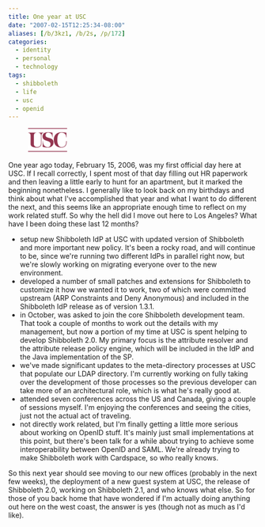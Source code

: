 ```yaml
---
title: One year at USC
date: "2007-02-15T12:25:34-08:00"
aliases: [/b/3kz1, /b/2s, /p/172]
categories:
  - identity
  - personal
  - technology
tags:
  - shibboleth
  - life
  - usc
  - openid
---
```


<figure class="alignright">
  <img src="usc.png" alt="USC logo">
</figure>

One year ago today, February 15, 2006, was my first official day here at USC. If I recall correctly, I spent most of
that day filling out HR paperwork and then leaving a little early to hunt for an apartment, but it marked the beginning
nonetheless. I generally like to look back on my birthdays and think about what I've accomplished that year and what I
want to do different the next, and this seems like an appropriate enough time to reflect on my work related stuff. So
why the hell did I move out here to Los Angeles? What have I been doing these last 12 months?

- setup new Shibboleth IdP at USC with updated version of Shibboleth and more important new policy. It's been a rocky
  road, and will continue to be, since we're running two different IdPs in parallel right now, but we're slowly working
  on migrating everyone over to the new environment.
- developed a number of small patches and extensions for Shibboleth to customize it how we wanted it to work, two of
  which were committed upstream (ARP Constraints and Deny Anonymous) and included in the Shibboleth IdP release
  as of version 1.3.1.
- in October, was asked to join the core Shibboleth development team. That took a couple of months to work out the
  details with my management, but now a portion of my time at USC is spent helping to develop Shibboleth 2.0. My primary
  focus is the attribute resolver and the attribute release policy engine, which will be included in the IdP and the Java
  implementation of the SP.
- we've made significant updates to the meta-directory processes at USC that populate our LDAP directory. I'm
  currently working on fully taking over the development of those processes so the previous developer can take more of an
  architectural role, which is what he's really good at.
- attended seven conferences across the US and Canada, giving a couple of sessions myself. I'm enjoying the
  conferences and seeing the cities, just not the actual act of traveling.
- not directly work related, but I'm finally getting a little more serious about working on OpenID stuff. It's mainly
  just small implementations at this point, but there's been talk for a while about trying to achieve some
  interoperability between OpenID and SAML. We're already trying to make Shibboleth work with Cardspace, so who really
  knows.

So this next year should see moving to our new offices (probably in the next few weeks), the deployment of a new guest
system at USC, the release of Shibboleth 2.0, working on Shibboleth 2.1, and who knows what else. So for those of you
back home that have wondered if I'm actually doing anything out here on the west coast, the answer is yes (though not as
much as I'd like).
